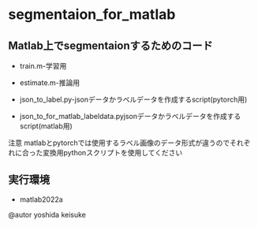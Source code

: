 # segmentaion_for_matlab

## Matlab上でsegmentaionするためのコード　

- train.m-学習用

- estimate.m-推論用

- json_to_label.py-jsonデータかラベルデータを作成するscript(pytorch用)

- json_to_for_matlab_labeldata.pyjsonデータかラベルデータを作成するscript(matlab用)

注意
matlabとpytorchでは使用するラベル画像のデータ形式が違うのでそれぞれに合った変換用pythonスクリプトを使用してください

## 実行環境

* matlab2022a


@autor yoshida keisuke
